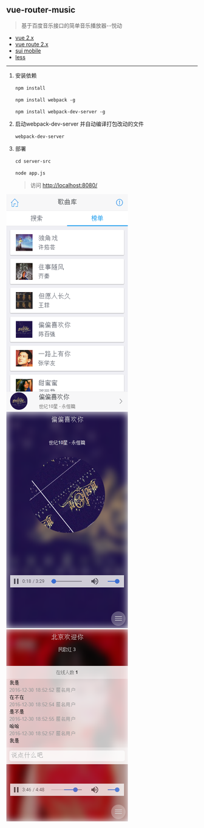 ## vue-router-music

> 基于百度音乐接口的简单音乐播放器--悦动

- [vue 2.x](https://cn.vuejs.org/v2/guide/)
- [vue route 2.x](http://router.vuejs.org/zh-cn/index.html)
- [sui mobile](http://m.sui.taobao.org/components/)
- [less](http://lesscss.cn/) 

----


1. 安装依赖

    `npm install`
    
    `npm install webpack -g`
    
    `npm install webpack-dev-server -g`
    
2. 启动webpack-dev-server 并自动编译打包改动的文件

    `webpack-dev-server`
    
3. 部署

    `cd server-src`
    
    `node app.js`
    
    > 访问 [http://localhost:8080/](http://localhost:8080/)
    
![](screenshots/1.png) ![](screenshots/3.png) ![](screenshots/4.png)



